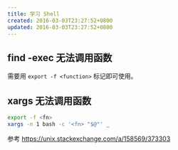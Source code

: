 ```yaml
---
title: 学习 Shell
created: 2016-03-03T23:27:52+0800
updated: 2016-03-03T23:27:52+0800
---
```



## find -exec 无法调用函数

需要用 `export -f <function>` 标记即可使用。

## xargs 无法调用函数

```sh
export -f <fn>
xargs -n 1 bash -c '<fn> "$@"' _
```

参考 https://unix.stackexchange.com/a/158569/373303
